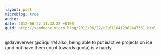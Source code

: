 ```yaml
---
layout: post
microblog: true
audio: 
date: 2012-06-22 11:32:22 +0100
guid: http://samdeane.micro.blog/2012/06/22/t216116412962447361.html
---
```

@daveverwer @cSquirrel also, being able to put inactive projects on ice (and not have them count towards quota) is v handy
